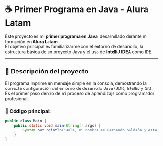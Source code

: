 # ☕ Primer Programa en Java - Alura Latam

Este proyecto es mi **primer programa en Java**, desarrollado durante mi formación en **Alura Latam**.  
El objetivo principal es familiarizarme con el entorno de desarrollo, la estructura básica de un proyecto Java y el uso de **IntelliJ IDEA** como IDE.

---

## 🚀 Descripción del proyecto

El programa imprime un mensaje simple en la consola, demostrando la correcta configuración del entorno de desarrollo Java (JDK, IntelliJ y Git).  
Es el primer paso dentro de mi proceso de aprendizaje como programador profesional.

### 🧩 Código principal:

```java
public class Main {
    public static void main(String[] args) {
        System.out.println("Hola, mi nombre es Fernando Saldaña y este es mi primer programa en Alura Latam.");
    }
}
